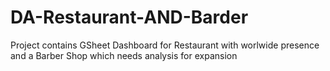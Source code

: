 # DA-Restaurant-AND-Barder
Project contains GSheet Dashboard for Restaurant with worlwide presence and a Barber Shop which needs analysis for expansion
